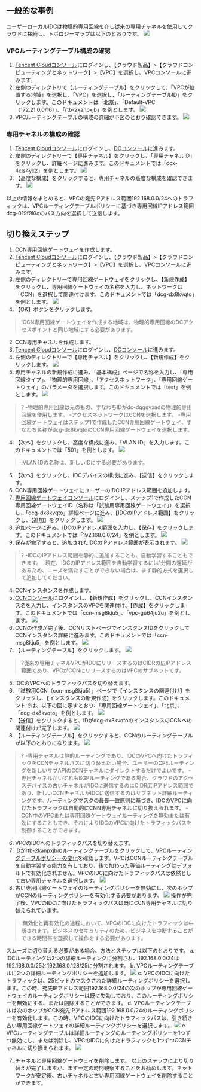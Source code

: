 ## 一般的な事例
ユーザーローカルIDCは物理的専用回線を介し従来の専用チャネルを使用してクラウドに接続し、トポロジーマップは以下のとおりです。
![](https://main.qcloudimg.com/raw/e11798e61637bc0a8d73aa60464fe0b2.png)

### VPCルーティングテーブル構成の確認
1. [Tencent Cloudコンソール](https://console.cloud.tencent.com)にログインし、【クラウド製品】>【クラウドコンピューティングとネットワーク】>【VPC】を選択し、VPCコンソールに進みます。
2. 左側のディレクトリで【ルーティングテーブル】をクリックして、「VPCが位置する地域」を選択し、「VPC」を選択し、「ルーティングテーブルID」をクリックします。このドキュメントは「北京」、「Default-VPC（172.21.0.0/16）」、「rtb-2kanpxjb」を例とします。
![](https://main.qcloudimg.com/raw/289f0d1e4568da441ac506843e35df68.png)
3. VPCルーティングテーブルの構成の詳細が下図のとおり確認できます。
![](https://main.qcloudimg.com/raw/3fa9826a367155c001eff718440da810.png)

### 専用チャネルの構成の確認
1. [Tencent Cloudコンソール](https://console.cloud.tencent.com)にログインし、[DCコンソール](https://console.cloud.tencent.com/dc/dcConn)に進みます。
2. 左側のディレクトリーで【専用チャネル】をクリックし、「専用チャネルID」をクリックし、詳細ページに進みます。このドキュメントでは「dcx-4xls4yx2」を例とします。
![](https://main.qcloudimg.com/raw/4d924207e0dffa832ea6822e02a3a5e6.png)
4. 【高度な構成】をクリックすると、専用チャネルの高度な構成を確認できます。
![](https://main.qcloudimg.com/raw/d1c0b3a1a10fc28631e73eb41cb6d27b.png)

以上の情報をまとめると、VPCの宛先IPアドレス範囲192.168.0.0/24へのトラフィックは、VPCルーティングテーブルポリシーに基づき専用回線IPアドレス範囲dcg-019f9l0qのパス方向を選択して送信します。

## 切り換えステップ
1. CCN専用回線ゲートウェイを作成します。
 1. [Tencent Cloudコンソール](https://console.cloud.tencent.com)にログインし、【クラウド製品】>【クラウドコンピューティングとネットワーク】>【VPC】を選択し、VPCコンソールに進みます。
 2. 左側のディレクトリーで[専用回線ゲートウェイ](https://console.cloud.tencent.com/vpc/dcGw?rid=8)をクリックし、【新規作成】をクリックし、専用回線ゲートウェイの名称を入力し、ネットワークは「CCN」を選択して関連付けます。このドキュメントでは「dcg-dx8kvqto」を例とします。 
![](https://main.qcloudimg.com/raw/3a5f479742998239283cf23fd64ee268.png)
 3. 【OK】ボタンをクリックします。
 
 >!CCN専用回線ゲートウェイを作成する地域は、物理的専用回線のDCアクセスポイントと同じ地域にする必要があります。
2. CCN専用チャネルを作成します。
 1. [Tencent Cloudコンソール](https://console.cloud.tencent.com)にログインし、[DCコンソール](https://console.cloud.tencent.com/dc/dcConn/create)に進みます。
 2. 左側のディレクトリーで【専用チャネル】をクリックし、【新規作成】をクリックします。
![](https://main.qcloudimg.com/raw/aece2f4003c62d5fb3fbde0548477b90.png)
 3. 専用チャネルの新規作成に進み、「基本構成」ページで名称を入力し、「専用回線タイプ」、「物理的専用回線」、「アクセスネットワーク」、「専用回線ゲートウェイ」のパラメータを選択します。このドキュメントでは「test」を例とします。
![](https://main.qcloudimg.com/raw/bd097cdd58f42eaa8d6daff2a9be84b3.png)
>?
>-物理的専用回線は元のもの、すなわちIDがdc-dqggvxadの物理的専用回線を使用します。
>-アクセスネットワークはCCNを選択します。
>-専用回線ゲートウェイはステップ1で作成したCCN専用回線ゲートウェイ、すなわち名称がdcg-dx8kvqtoのCCN専用回線ゲートウェイを選択します。
 4. 【次へ】をクリックし、高度な構成に進み、「VLAN ID」を入力します。このドキュメントでは「501」を例とします。
![](https://main.qcloudimg.com/raw/f6bb1944403b288fd48e67d924958e7c.png)
>!VLAN IDの名称は、新しいIDにする必要があります。
 5. 【次へ】をクリックし、IDCデバイスの構成に進み、【送信】をクリックします。
3. CCN専用回線ゲートウェイにユーザーのIDC IPアドレス範囲を追加します。
 1. [専用回線ゲートウェイコンソール](https://console.cloud.tencent.com/vpc/dcGw?rid=8)にログインし、ステップ1で作成したCCN専用回線ゲートウェイID（名称は「試験用専用回線ゲートウェイ」）を選択し、「dcg-dx8kvqto」詳細ページに進み、【IDCのIPアドレス範囲】をクリックし、【追加】をクリックします。
![](https://main.qcloudimg.com/raw/fe57c56980c4a8775705a4bcbb76b80d.png)
 2. 追加ページに進み、IDCのIPアドレス範囲を入力し、【保存】をクリックします。このドキュメントでは「192.168.0.0/24」を例とします。
![](https://main.qcloudimg.com/raw/1e97fe05d1ea75fe965cb3be73a00f27.png)
 3. 保存が完了すると、追加されたIDCのIPアドレス範囲が表示されます。
![](https://main.qcloudimg.com/raw/91ee51c43216435bb57aba406d37ef44.png)
>?
>-IDCのIPアドレス範囲を静的に追加することも、自動学習することもできます。
>-現在、IDCのIPアドレス範囲を自動学習するには1分間の遅延があるため、ニーズを満たすことができない場合は、まず静的方式を選択して追加してください。
4. CCNインスタンスを作成します。
 1. [CCNコンソール](https://console.cloud.tencent.com/vpc/ccn)にログインし、【新規作成】をクリックし、CCNインスタンス名を入力し、インスタンスのVPCを関連付け、【作成】をクリックします。このドキュメントでは「ccn-msg8kju5」、「vpc-gu64ju2u」を例とします。
![](https://main.qcloudimg.com/raw/08fd52950a6285af04fb4a585470e39a.png)
 2. CCNの作成が完了後、CCNリストページでインスタンスIDをクリックしてCCNインスタンス詳細に進みます。このドキュメントでは「ccn-msg8kju5」を例とします。
![](https://main.qcloudimg.com/raw/be26e13c848bab9c8b1333bd16df6276.png)
 3. 【ルーティングテーブル】をクリックします。
![](https://main.qcloudimg.com/raw/1408028fc2f22d61a5513bb94ee6a464.png)

 >?従来の専用チャネルVPCがIDCにリリースするのはCIDRの広IPアドレス範囲であり、VPCがCCNにリリースするのはVPCのサブネットです。
5. IDCのVPCへのトラフィックパスを切り替えます。
 1. 「試験用CCN（ccn-msg8kju5）」ページで【インスタンスの関連付け】をクリックし、【インスタンスの新規作成】をクリックします。このドキュメントでは、以下の図に示すとおり、「専用回線ゲートウェイ」、「北京」、「dcg-dx8kvqto」を例とします。
![](https://main.qcloudimg.com/raw/c6db304e2186c2f18e7ea2c0e1454446.png)
 2. 【送信】をクリックすると、IDがdcg-dx8kvqtoのインスタンスのCCNへの関連付けが完了します。
![](https://main.qcloudimg.com/raw/90495973efd23bcf585869b1ab2a94b6.png)
 3. 【ルーティングテーブル】をクリックすると、CCNのルーティングテーブルが以下のとおりになります。
![](https://main.qcloudimg.com/raw/9a8f62a335c1463df026c7d0ddbdad3f.png)
>?
>-専用チャネルは静的ルーティングであり、IDCのVPCへ向けたトラフィックをCCNチャネルパスに切り替えたい場合、ユーザーのCPEルーティングを新しいサブAPIのCCNチャネルにダイレクトするだけでよいです。
>-専用チャネルがいずれもBGPルーティングである場合、クラウドのアクセスデバイスの古いチャネルがIDCに送信するのはCIDR広IPアドレス範囲であり、新しいCCNチャネルがIDCに送信するのはサブネット詳細ルーティングです。**ルーティングマスクの最長一致原則に基づき、IDCのVPCに向けたトラフィックは自動的にCNN専用チャネルに切り換えられます。**
>-CCN中のVPCまたは専用回線ゲートウェイルーティングを無効または有効にすることもでき、それによりIDCのVPCに向けたトラフィックパスを制御することができます。
6. VPCのIDCへのトラフィックパスを切り替えます。
 1. IDがrtb-2kanpxjbのルーティングテーブルをクリックして、[VPCルーティングテーブルポリシーの変化](https://console.cloud.tencent.com/vpc/route?rid=8)を確認します。VPCはCCNルーティングテーブルを自動学習する能力を有しており、後で加わった等価ルーティングはデフォルトで有効化されません。VPCのIDCに向けたトラフィックパスは依然として古い専用チャネルを選択します。
![](https://main.qcloudimg.com/raw/369984d65c6ddf72cc874ee29ec96ace.png)
 2. 古い専用回線ゲートウェイのルーティングポリシーを無効にし、次のホップがCCNのルーティングポリシーを有効化する必要があります。
![](https://main.qcloudimg.com/raw/c26b3b21f26e35df00c7123ab6eafe64.png)
操作が完了後、VPCのIDCに向けたトラフィックパスは既にCCN専用チャネルに切り替えられています。
 
 >!無効化と再有効化の過程において、VPCのIDCに向けたトラフィックは中断されます。ビジネスのセキュリティのため、ビジネスを中断することができる時間帯を選択して操作をする必要があります。

スムーズに切り替える必要がある場合、方法とステップは以下のとおりです。
 a. IDCルーティングは2つの詳細ルーティングに分割され、192.168.0.0/24は192.168.0.0/25と192.168.0.128/25に分割されます。
 b. VPCルーティングテーブルに2つの詳細ルーティングポリシーを追加します。
![](https://main.qcloudimg.com/raw/cd9b09904fd356d91d30d3aca7d1a28d.png)
 c. VPCのIDCに向けたトラフィックは、25ビットのマスクされた詳細ルーティングポリシーを選択します。この時、宛先IPアドレス範囲192.168.0.0/24の次のホップが専用回線ゲートウェイのルーティングポリシーは既に失効しており、このルーティングポリシーを無効にする、または削除することができます。
 d. VPCルーティングテーブルは次のホップがCCN宛先IPアドレス範囲192.168.0.0/24のルーティングポリシーを有効化します。この時、VPCのIDCに向けたトラフィックパスは、引き続き古い専用回線ゲートウェイの詳細ルーティングポリシーを選択します。
![](https://main.qcloudimg.com/raw/8c72c7b05cd9829417038acfbc8ab980.png)
 e. VPCルーティングテーブルは詳細ルーティングのルーティングポリシーを1つずつ無効にし、または削除し、VPCのIDCに向けたトラフィックも1つずつCCNチャネルに切り換えられます。
![](https://main.qcloudimg.com/raw/54b0dea5e4f29ae7acbc2918887ddc3c.png)

7. チャネルと専用回線ゲートウェイを削除します。
以上のステップにより切り替えが完了しますが、まず一定の時間観察することをお勧めします。ネットワークが安定後、古いチャネルと古い専用回線ゲートウェイを削除することができます。

